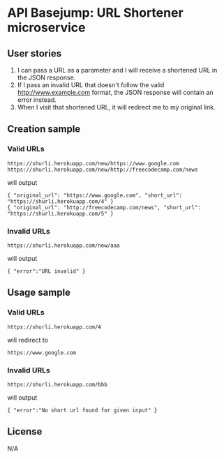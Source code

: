 # API Basejump: URL Shortener microservice

## User stories

1. I can pass a URL as a parameter and I will receive a shortened URL in the JSON response.
2. If I pass an invalid URL that doesn't follow the valid http://www.example.com format, the JSON response will contain an error instead.
3. When I visit that shortened URL, it will redirect me to my original link.

## Creation sample

### Valid URLs
```
https://shurli.herokuapp.com/new/https://www.google.com 
https://shurli.herokuapp.com/new/http://freecodecamp.com/news
```

will output
```
{ "original_url": "https://www.google.com", "short_url": "https://shurli.herokuapp.com/4" }
{ "original_url": "http://freecodecamp.com/news", "short_url": "https://shurli.herokuapp.com/5" }
```

### Invalid URLs
```
https://shurli.herokuapp.com/new/aaa
```

will output
```
{ "error":"URL invalid" }
```

## Usage sample

### Valid URLs
```
https://shurli.herokuapp.com/4
```

will redirect to
```
https://www.google.com
```

### Invalid URLs
```
https://shurli.herokuapp.com/bbb
```

will output
```
{ "error":"No short url found for given input" }
```

## License

N/A
